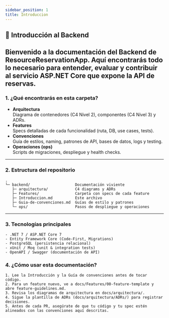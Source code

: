 ```yaml
---
sidebar_position: 1
title: Introduccion
---
```

## 🚀 Introducción al Backend

Bienvenido a la documentación del **Backend** de ResourceReservationApp. Aquí encontrarás todo lo necesario para entender, evaluar y contribuir al servicio ASP.NET Core que expone la API de reservas.
---

### 1. ¿Qué encontrarás en esta carpeta?
- **Arquitectura**  
  Diagrama de contenedores (C4 Nivel 2), componentes (C4 Nivel 3) y ADRs.  
- **Features**  
  Specs detalladas de cada funcionalidad (ruta, DB, use cases, tests).  
- **Convenciones**  
  Guía de estilos, naming, patrones de API, bases de datos, logs y testing.  
- **Operaciones (ops)**  
  Scripts de migraciones, despliegue y health checks.


---

### 2. Estructura del repositorio

```text
.
└─ backend/                    Documentación viviente  
   ├─ arquitectura/            C4 diagrams y ADRs  
   ├─ Features/                Carpeta con specs de cada feature  
   ├─ Introduccion.md          Este archivo  
   ├─ Guia-de-convenciones.md  Guías de estilo y patrones  
   └─ ops/                     Pasos de despliegue y operaciones  

```

---

### 3. Tecnologías principales
    - .NET 7 / ASP.NET Core 7
    - Entity Framework Core (Code-First, Migrations)
    - PostgreSQL (persistencia relacional)
    - xUnit / Moq (unit & integration tests)
    - OpenAPI / Swagger (documentación de API)

### 4. ¿Cómo usar esta documentación?
    1. Lee la Introducción y la Guía de convenciones antes de tocar código.
    2. Para un feature nuevo, ve a docs/Features/00-feature-template y abre feature-guidelines.md.
    3. Revisa los diagramas de arquitectura en docs/arquitectura/.
    4. Sigue la plantilla de ADRs (docs/arquitectura/ADRs/) para registrar decisiones.
    5. Antes de cada PR, asegúrate de que tu código y tu spec estén alineados con las convenciones aquí descritas.